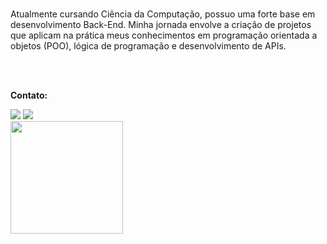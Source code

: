 <h1><?php echo 'Diógenes Júnior' ?></h1>
<p>
Atualmente cursando Ciência da Computação, possuo uma forte base em desenvolvimento Back-End. Minha jornada envolve a criação de projetos que aplicam na prática meus conhecimentos em programação orientada a objetos (POO), lógica de programação e desenvolvimento de APIs.
</p>
<br>
<br>
<p style="font-weight: bold">Contato:</p>
<div style="display: inline-block;">
  <a href="mailto:diogenes.medeiros.j@gmail.com" target="_blank"><img src="https://img.shields.io/badge/Gmail-D14836?style=for-the-badge&logo=gmail&logoColor=white"></a>
  <a href="https://www.linkedin.com/in/diogenesmedeirosy/" target="_blank"><img src="https://img.shields.io/badge/LinkedIn-0077B5?style=for-the-badge&logo=linkedin&logoColor=white"></a>
</div>
<br>
<div style="display: inline-block;"> 
  <img height="180em" src="https://github-readme-stats.vercel.app/api?username=diogenesmedeiros&show_icons=true&theme=dark"/> 
</div>
